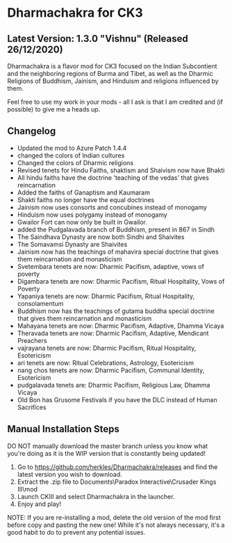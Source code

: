 # Dharmachakra for CK3

## Latest Version: 1.3.0 "Vishnu" (Released 26/12/2020)

Dharmachakra is a flavor mod for CK3 focused on the Indian Subcontient and the neighboring regions of Burma and Tibet, as well as the Dharmic Religions of Buddhism, Jainism, and Hinduism and religions influenced by them.

Feel free to use my work in your mods - all I ask is that I am credited and (if possible) to give me a heads up.

## Changelog

- Updated the mod to Azure Patch 1.4.4
- changed the colors of Indian cultures
- Changed the colors of Dharmic religions
- Revised tenets for Hindu Faiths, shaktism and Shaivism now have Bhakti
- All hindu faiths have the doctrine 'teaching of the vedas' that gives reincarnation
- Added the faiths of Ganaptism and Kaumaram
- Shakti faiths no longer have the equal doctrines
- Jainism now uses consorts and concubines instead of monogamy
- Hinduism now uses polygamy instead of monogamy
- Gwailor Fort can now only be built in Gwailor.
- added the Pudgalavada branch of Buddhism, present in 867 in Sindh
- The Saindhava Dynasty are now both Sindhi and Shaivites
- The Somavamsi Dynasty are Shaivites
- Jainism now has the teachings of mahavira special doctrine that gives them reincarnation and monasticism
- Svetembara tenets are now: Dharmic Pacifism, adaptive, vows of poverty
- Digambara tenets are now: Dharmic Pacifism, Ritual Hospitality, Vows of Poverty
- Yapaniya tenets are now: Dharmic Pacifism, Ritual Hospitality, consolamentum
- Buddhism now has the teachings of gutama buddha special doctrine that gives them reincarnation and monasticism
- Mahayana tenets are now: Dharmic Pacifism, Adaptive, Dhamma Vicaya
- Theravada tenets are now: Dharmic Pacifism, Adaptive, Mendicant Preachers
- vajrayana tenets are now: Dharmic Pacifism, Ritual Hospitality, Esotericism
- ari tenets are now: Ritual Celebrations, Astrology, Esotericism
- nang chos tenets are now: Dharmic Pacifism, Communal Identity, Esotericism
- pudgalavada tenets are: Dharmic Pacifism, Religious Law, Dhamma Vicaya
- Old Bon has Grusome Festivals if you have the DLC instead of Human Sacrifices

## Manual Installation Steps

DO NOT manually download the master branch unless you know what you're doing as it is the WIP version that is constantly being updated!

1. Go to <https://github.com/herkles/Dharmachakra/releases> and find the latest version you wish to download.
2. Extract the .zip file to Documents\Paradox Interactive\Crusader Kings III\mod
3. Launch CKIII and select Dharmachakra in the launcher.
4. Enjoy and play!

NOTE: If you are re-installing a mod, delete the old version of the mod first before copy and pasting the new one! While it's not always necessary, it's a good habit to do to prevent any potential issues.
